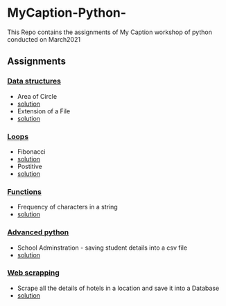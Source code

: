 # MyCaption-Python-
This Repo contains the assignments of My Caption workshop of python conducted on March2021
## Assignments

### [Data structures](https://github.com/asifshaik02/MyCaption-Python-/tree/main/DS)
* Area of Circle
* [solution](https://github.com/asifshaik02/MyCaption-Python-/blob/main/DS/area.py)
* Extension of a File
* [solution](https://github.com/asifshaik02/MyCaption-Python-/blob/main/DS/extension.py)

### [Loops](https://github.com/asifshaik02/MyCaption-Python-/tree/main/Loops)
* Fibonacci
* [solution](https://github.com/asifshaik02/MyCaption-Python-/blob/main/Loops/Fibonacci.py)
* Postitive
* [solution](https://github.com/asifshaik02/MyCaption-Python-/blob/main/Loops/positive.py)

### [Functions](https://github.com/asifshaik02/MyCaption-Python-/tree/main/Functions)
* Frequency of characters in a string
* [solution](https://github.com/asifshaik02/MyCaption-Python-/blob/main/Functions/freq.py)

### [Advanced python](https://github.com/asifshaik02/MyCaption-Python-/tree/main/OOP)
* School Adminstration - saving student details into a csv file
* [solution](https://github.com/asifshaik02/MyCaption-Python-/blob/main/OOP/school_adm.py)

### [Web scrapping](https://github.com/asifshaik02/MyCaption-Python-/tree/main/web%20scrapping)
* Scrape all the details of hotels in a location and save it into a Database
* [solution](https://github.com/asifshaik02/MyCaption-Python-/tree/main/web%20scrapping)
